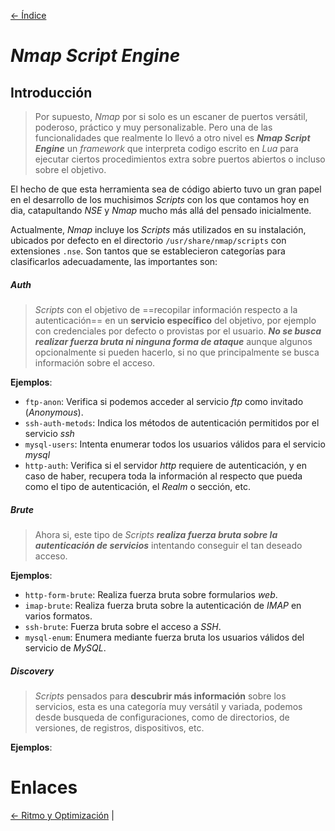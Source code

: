 [<- Índice](../Pentesting.md)
# *Nmap Script Engine*

## Introducción

> Por supuesto, *Nmap* por si solo es un escaner de puertos versátil, poderoso, práctico y muy personalizable. Pero una de las funcionalidades que realmente lo llevó a otro nivel es ***Nmap Script Engine*** un *framework* que interpreta codigo escrito en *Lua* para ejecutar ciertos procedimientos extra sobre puertos abiertos o incluso sobre el objetivo.

El hecho de que esta herramienta sea de código abierto tuvo un gran papel en el desarrollo de los muchisimos *Scripts* con los que contamos hoy en dia, catapultando *NSE* y *Nmap* mucho más allá del pensado inicialmente.

Actualmente, *Nmap* incluye los *Scripts* más utilizados en su instalación, ubicados por defecto en el directorio `/usr/share/nmap/scripts` con extensiones `.nse`. Son tantos que se establecieron categorías para clasificarlos adecuadamente, las importantes son:

##### *Auth*

> *Scripts* con el objetivo de ==recopilar información respecto a la autenticación== en un **servicio específico** del objetivo, por ejemplo con credenciales por defecto o provistas por el usuario. ***No se busca realizar fuerza bruta ni ninguna forma de ataque*** aunque algunos opcionalmente si pueden hacerlo, si no que principalmente se busca información sobre el acceso.

**Ejemplos**:

- `ftp-anon`: Verifica si podemos acceder al servicio *ftp* como invitado (*Anonymous*).
- `ssh-auth-metods`: Indica los métodos de autenticación permitidos por el servicio *ssh*
- `mysql-users`: Intenta enumerar todos los usuarios válidos para el servicio *mysql*
- `http-auth`: Verifica si el servidor *http* requiere de autenticación, y en caso de haber, recupera toda la información al respecto que pueda como el tipo de autenticación, el *Realm* o sección, etc.

##### *Brute*

> Ahora si, este tipo de *Scripts* ***realiza fuerza bruta sobre la autenticación de servicios*** intentando conseguir el tan deseado acceso.

**Ejemplos**:

- `http-form-brute`: Realiza fuerza bruta sobre formularios *web*.
- `imap-brute`: Realiza fuerza bruta sobre la autenticación de *IMAP* en varios formatos.
- `ssh-brute`: Fuerza bruta sobre el acceso a *SSH*.
- `mysql-enum`: Enumera mediante fuerza bruta los usuarios válidos del servicio de *MySQL*.

##### *Discovery*

> *Scripts* pensados para **descubrir más información** sobre los servicios, esta es una categoría muy versátil y variada, podemos desde busqueda de configuraciones, como de directorios, de versiones, de registros, dispositivos, etc.

**Ejemplos**:



# Enlaces

[<- Ritmo y Optimización](Nmap-Ritmo.md) |